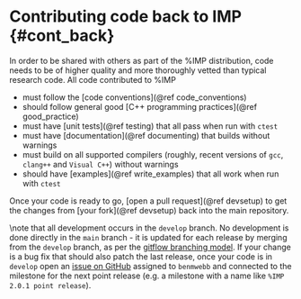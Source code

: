 Contributing code back to IMP {#cont_back}
=============================

In order to be shared with others as part of the %IMP distribution, code
needs to be of higher quality and more thoroughly vetted than typical
research code. All code contributed to %IMP
- must follow the [code conventions](@ref code_conventions)
- should follow general good [C++ programming practices](@ref good_practice)
- must have [unit tests](@ref testing) that all pass when run with `ctest`
- must have [documentation](@ref documenting) that builds without warnings
- must build on all supported compilers (roughly, recent versions of `gcc`,
  `clang++` and `Visual C++`) without warnings
- should have [examples](@ref write_examples) that all work when run
  with `ctest`

Once your code is ready to go, [open a pull request](@ref devsetup) to get
the changes from [your fork](@ref devsetup) back into the main repository.

\note that all development occurs in the `develop` branch. No development
is done directly in the `main` branch - it is updated for each release by
merging from the `develop` branch, as per the
[gitflow branching model](http://nvie.com/posts/a-successful-git-branching-model/).
If your change is a bug fix that should also patch the last release, once your
code is in `develop` open an [issue on GitHub](https://github.com/salilab/imp/issues)
assigned to `benmwebb` and connected to the milestone for the next point
release (e.g. a milestone with a name like `%IMP 2.0.1 point release`).
